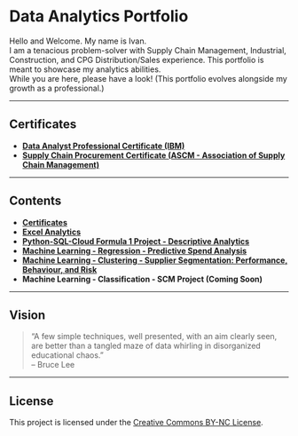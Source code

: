 # Data Analytics Portfolio  

Hello and Welcome. My name is Ivan.  
I am a tenacious problem-solver with Supply Chain Management, Industrial, Construction, and CPG Distribution/Sales experience. This portfolio is meant to showcase my analytics abilities.  
While you are here, please have a look! (This portfolio evolves alongside my growth as a professional.)  

---

## Certificates  
- [**Data Analyst Professional Certificate (IBM)**](https://credentials.edx.org/credentials/f2737d2f9b684da58837f6280b9bd5b1/)  
- [**Supply Chain Procurement Certificate (ASCM - Association of Supply Chain Management)**](https://github.com/ilin3ccc/Portfolio/blob/main/1.CERTIFICATES/ASCM%20Procurement%20Certificate.pdf)  

---

## Contents  
- **[Certificates](https://github.com/ilin3ccc/Portfolio/tree/main/1.CERTIFICATES)**  
- **[Excel Analytics](https://github.com/ilin3ccc/Portfolio/tree/main/2.%20Excel)**  
- **[Python-SQL-Cloud Formula 1 Project - Descriptive Analytics ](https://github.com/ilin3ccc/Portfolio/tree/main/3.%20SQL-Python-Cloud%20Database)**  
- **[Machine Learning - Regression - Predictive Spend Analysis](https://github.com/ilin3ccc/Portfolio/tree/main/4.%20Machine%20Learning%20-%20Regression%20Analysis)**  
- **[Machine Learning - Clustering - Supplier Segmentation: Performance, Behaviour, and Risk](https://github.com/ilin3ccc/Portfolio/tree/main/5.%20Machine%20Learning%20-%20Clustering%20Analysis)**
- **Machine Learning - Classification - SCM Project (Coming Soon)**  

---

## Vision  
> “A few simple techniques, well presented, with an aim clearly seen, are better than a tangled maze of data whirling in disorganized educational chaos.”  
> – Bruce Lee  

---
## License
This project is licensed under the [Creative Commons BY-NC License](https://creativecommons.org/share-your-work/cclicenses/).

